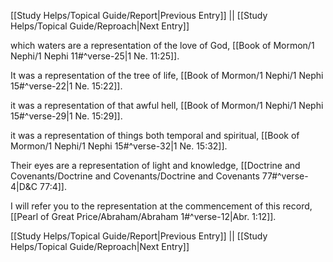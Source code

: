 [[Study Helps/Topical Guide/Report|Previous Entry]]  ||  [[Study Helps/Topical Guide/Reproach|Next Entry]]

 which waters are a representation of the love of God, [[Book of Mormon/1 Nephi/1 Nephi 11#^verse-25|1 Ne. 11:25]].

 It was a representation of the tree of life, [[Book of Mormon/1 Nephi/1 Nephi 15#^verse-22|1 Ne. 15:22]].

 it was a representation of that awful hell, [[Book of Mormon/1 Nephi/1 Nephi 15#^verse-29|1 Ne. 15:29]].

 it was a representation of things both temporal and spiritual, [[Book of Mormon/1 Nephi/1 Nephi 15#^verse-32|1 Ne. 15:32]].

 Their eyes are a representation of light and knowledge, [[Doctrine and Covenants/Doctrine and Covenants/Doctrine and Covenants 77#^verse-4|D&C 77:4]].

 I will refer you to the representation at the commencement of this record, [[Pearl of Great Price/Abraham/Abraham 1#^verse-12|Abr. 1:12]].

[[Study Helps/Topical Guide/Report|Previous Entry]]  ||  [[Study Helps/Topical Guide/Reproach|Next Entry]]